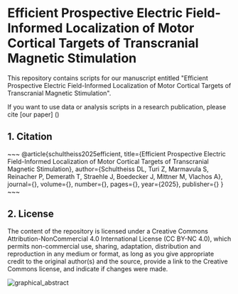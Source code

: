 # Efficient Prospective Electric Field-Informed Localization of Motor Cortical Targets of Transcranial Magnetic Stimulation

This repository contains scripts for our manuscript entitled "Efficient Prospective Electric Field-Informed Localization of Motor Cortical Targets of Transcranial Magnetic Stimulation".

If you want to use data or analysis scripts in a research publication,
please cite [our paper] (<add link here after publication>)

## 1. Citation
<add citation here after publication> 
~~~
@article{schultheiss2025efficient,
  title={Efficient Prospective Electric Field-Informed Localization of Motor Cortical Targets of Transcranial Magnetic Stimulation},
  author={Schultheiss DL,  Turi Z, Marmavula S, Reinacher P, Demerath T, Straehle J, Boedecker J, Mittner M, Vlachos A},
  journal={},
  volume={},
  number={},
  pages={},
  year={2025},
  publisher={}
}
~~~

## 2. License
The content of the repository is licensed under a Creative Commons Attribution-NonCommercial 4.0 International
License (CC BY-NC 4.0), which permits non-commercial use, sharing, adaptation, distribution and reproduction in any medium or format, as long as you give appropriate credit to the original author(s) and the source, provide a link to the Creative Commons license, and indicate if changes were made. 

![graphical_abstract](https://github.com/user-attachments/assets/fe19e1bf-7d43-4606-9d6c-a25754e5b48a)
